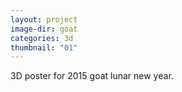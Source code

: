 ```yaml
---
layout: project
image-dir: goat
categories: 3d
thumbnail: "01"
---
```


3D poster for 2015 goat lunar new year.